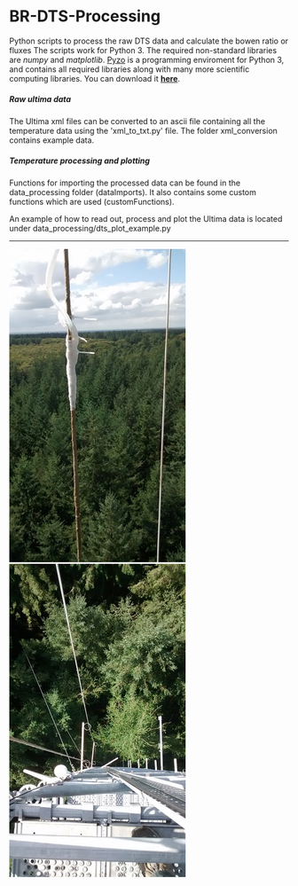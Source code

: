 # BR-DTS-Processing
Python scripts to process the raw DTS data and calculate the bowen ratio or fluxes
The scripts work for Python 3. The required non-standard libraries are _numpy_ and _matplotlib_. [Pyzo](http://www.pyzo.org/) is a programming enviroment for Python 3, and contains all required libraries along with many more scientific computing libraries. You can download it [**here**](http://www.pyzo.org/downloads.html).

##### Raw ultima data
The Ultima xml files can be converted to an ascii file containing all the temperature data using the 'xml_to_txt.py' file. The folder xml_conversion contains example data.

##### Temperature processing and plotting
Functions for importing the processed data can be found in the data_processing folder (dataImports). It also contains some custom functions which are used (customFunctions).

An example of how to read out, process and plot the Ultima data is located under data_processing/dts_plot_example.py

***

![alt text][img_cable1] ![alt text][img_cable2]

[img_cable1]: https://github.com/BSchilperoort/BR-DTS-Processing/blob/master/img/cable_horizon.jpg "1"
[img_cable2]: https://github.com/BSchilperoort/BR-DTS-Processing/blob/master/img/cable_down.jpg "2"
